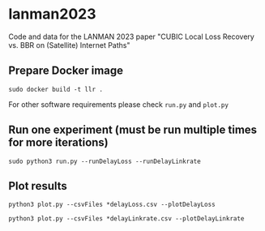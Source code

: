 # lanman2023
Code and data for the LANMAN 2023 paper "CUBIC Local Loss Recovery vs. BBR on (Satellite) Internet Paths"

## Prepare Docker image
`sudo docker build -t llr .`

For other software requirements please check `run.py` and `plot.py`

## Run one experiment (must be run multiple times for more iterations)
`sudo python3 run.py --runDelayLoss --runDelayLinkrate`

## Plot results
`python3 plot.py --csvFiles *delayLoss.csv --plotDelayLoss`

`python3 plot.py --csvFiles *delayLinkrate.csv --plotDelayLinkrate`
